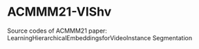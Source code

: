 # ACMMM21-VIShv
Source codes of ACMMM21 paper: LearningHierarchicalEmbeddingsforVideoInstance Segmentation 
